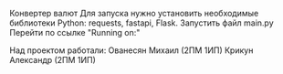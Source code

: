 Конвертер валют
Для запуска нужно установить необходимые библиотеки Python: requests, fastapi, Flask.
Запустить файл main.py
Перейти по ссылке "Running on:"

Над проектом работали:
Ованесян Михаил (2ПМ 1ИП)
Крикун Александр (2ПМ 1ИП)